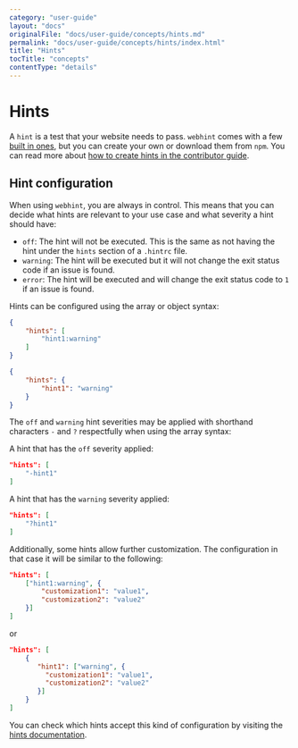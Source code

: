 ```yaml
---
category: "user-guide"
layout: "docs"
originalFile: "docs/user-guide/concepts/hints.md"
permalink: "docs/user-guide/concepts/hints/index.html"
title: "Hints"
tocTitle: "concepts"
contentType: "details"
---
```

# Hints

A `hint` is a test that your website needs to pass. `webhint` comes with
a few [built in ones](../hints/), but you can create your own or download
them from `npm`. You can read more about [how to create hints in the
contributor guide](../../contributor-guide/hints/index.md).

## Hint configuration

When using `webhint`, you are always in control. This means that you can
decide what hints are relevant to your use case and what severity a hint
should have:

* `off`: The hint will not be executed. This is the same as not having
  the hint under the `hints` section of a `.hintrc` file.
* `warning`: The hint will be executed but it will not change the exit
  status code if an issue is found.
* `error`: The hint will be executed and will change the exit status
  code to `1` if an issue is found.

Hints can be configured using the array or object syntax:

```json
{
    "hints": [
        "hint1:warning"
    ]
}
```

```json
{
    "hints": {
        "hint1": "warning"
    }
}
```

The `off` and `warning` hint severities may be applied with shorthand
characters `-` and `?` respectfully when using the array syntax:

A hint that has the `off` severity applied:

```json
"hints": [
    "-hint1"
]
```

A hint that has the `warning` severity applied:

```json
"hints": [
    "?hint1"
]
```

Additionally, some hints allow further customization. The configuration
in that case it will be similar to the following:

```json
"hints": [
    ["hint1:warning", {
        "customization1": "value1",
        "customization2": "value2"
    }]
]
```

or

```json
"hints": [
    {
       "hint1": ["warning", {
         "customization1": "value1",
         "customization2": "value2"
       }]
    }
]
```

You can check which hints accept this kind of configuration by
visiting the [hints documentation](../hints/).
